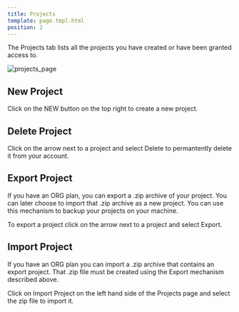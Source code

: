 ```yaml
---
title: Projects
template: page.tmpl.html
position: 2
---
```


The Projects tab lists all the projects you have created or have been granted access to.

![projects_page][1]

## New Project

Click on the NEW button on the top right to create a new project.

## Delete Project

Click on the arrow next to a project and select Delete to permantently delete it from your account.

## Export Project

If you have an ORG plan, you can export a .zip archive of your project. You can later choose to import that .zip archive as a new project. You can use this mechanism to backup your projects on your machine.

To export a project click on the arrow next to a project and select Export.

## Import Project

If you have an ORG plan you can import a .zip archive that contains an export project. That .zip file must be created using the Export mechanism described above.

Click on Import Project on the left hand side of the Projects page and select the zip file to import it.

[1]: /images/platform/profile.png "Projects"